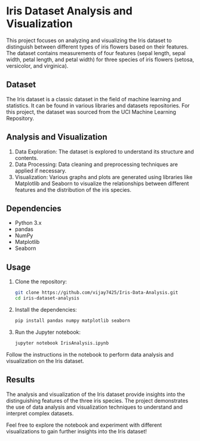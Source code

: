 # Iris Dataset Analysis and Visualization

This project focuses on analyzing and visualizing the Iris dataset to distinguish between different types of iris flowers based on their features. The dataset contains measurements of four features (sepal length, sepal width, petal length, and petal width) for three species of iris flowers (setosa, versicolor, and virginica).

## Dataset
The Iris dataset is a classic dataset in the field of machine learning and statistics. It can be found in various libraries and datasets repositories. For this project, the dataset was sourced from the UCI Machine Learning Repository.

## Analysis and Visualization
1. Data Exploration: The dataset is explored to understand its structure and contents.
2. Data Processing: Data cleaning and preprocessing techniques are applied if necessary.
3. Visualization: Various graphs and plots are generated using libraries like Matplotlib and Seaborn to visualize the relationships between different features and the distribution of the iris species.

## Dependencies
- Python 3.x
- pandas
- NumPy
- Matplotlib
- Seaborn

## Usage
1. Clone the repository:
   ```bash
   git clone https://github.com/vijay7425/Iris-Data-Analysis.git
   cd iris-dataset-analysis
2. Install the dependencies:

   ```bash
   pip install pandas numpy matplotlib seaborn
3. Run the Jupyter notebook:
   ```bash
   jupyter notebook IrisAnalysis.ipynb
Follow the instructions in the notebook to perform data analysis and visualization on the Iris dataset.

## Results
The analysis and visualization of the Iris dataset provide insights into the distinguishing features of the three iris species. The project demonstrates the use of data analysis and visualization techniques to understand and interpret complex datasets.

Feel free to explore the notebook and experiment with different visualizations to gain further insights into the Iris dataset!





